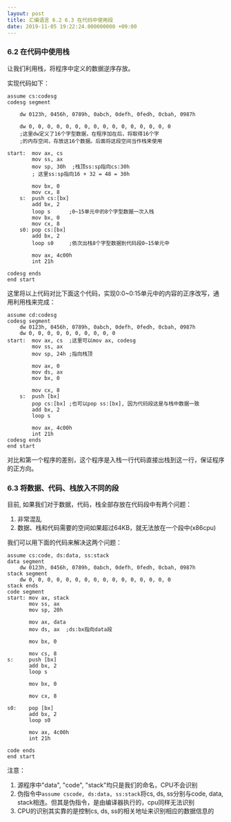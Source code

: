 ```yaml
---
layout: post
title: 汇编语言 6.2 6.3 在代码中使用段
date: 2019-11-05 19:22:24.000000000 +09:00
---
```


### 6.2 在代码中使用栈

让我们利用栈，将程序中定义的数据逆序存放。

实现代码如下：

```x86asm
assume cs:codesg
codesg segment
    
    dw 0123h, 0456h, 0789h, 0abch, 0defh, 0fedh, 0cbah, 0987h

    dw 0, 0, 0, 0, 0, 0, 0, 0, 0, 0, 0, 0, 0, 0, 0, 0
    ;这里dw定义了16个字型数据，在程序加在后，将取得16个字
    ;的内存空间，存放这16个数据。后面将这段空间当作栈来使用

start:  mov ax, cs
        mov ss, ax
        mov sp, 30h  ;栈顶ss:sp指向cs:30h 
        ; 这里ss:sp指向16 + 32 = 48 = 30h

        mov bx, 0
        mov cx, 8
    s:  push cs:[bx]
        add bx, 2
        loop s      ;0~15单元中的8个字型数据一次入栈
        mov bx, 0
        mov cx, 8
    s0: pop cs:[bx]
        add bx, 2
        loop s0     ;依次出栈8个字型数据到代码段0~15单元中

        mov ax, 4c00h
        int 21h

codesg ends
end start
```

这里将以上代码对比下面这个代码，实现0:0~0:15单元中的内容的正序改写，通用利用栈来完成：

```x86asm
assume cd:codesg
codesg segment
    dw 0123h, 0456h, 0789h, 0abch, 0defh, 0fedh, 0cbah, 0987h
    dw 0, 0, 0, 0, 0, 0, 0, 0, 0, 0
start:  mov ax, cs  ;这里可以mov ax, codesg
        mov ss, ax
        mov sp, 24h ;指向栈顶

        mov ax, 0
        mov ds, ax
        mov bx, 0

        mov cx, 8
    s:  push [bx]
        pop cs:[bx] ;也可以pop ss:[bx], 因为代码段这是与栈中数据一致
        add bx, 2
        loop s

        mov ax, 4c00h
        int 21h
codesg ends
end start
```

对比和第一个程序的差别，这个程序是入栈一行代码直接出栈到这一行，保证程序的正方向。

### 6.3 将数据、代码、栈放入不同的段

目前, 如果我们对于数据，代码，栈全部存放在代码段中有两个问题：

1. 非常混乱
2. 数据、栈和代码需要的空间如果超过64KB，就无法放在一个段中(x86cpu)

我们可以用下面的代码来解决这两个问题：

```x86asm
assume cs:code, ds:data, ss:stack
data segment
    dw 0123h, 0456h, 0789h, 0abch, 0defh, 0fedh, 0cbah, 0987h
stack segment
    dw 0, 0, 0, 0, 0, 0, 0, 0, 0, 0, 0, 0, 0, 0, 0, 0 
stack ends
code segment
start: mov ax, stack
       mov ss, ax
       mov sp, 20h

       mov ax, data
       mov ds, ax  ;ds:bx指向data段

       mov bx, 0

       mov cs, 8
s:     push [bx]
       add bx, 2
       loop s

       mov bx, 0

       mov cx, 8

s0:    pop [bx]
       add bx, 2
       loop s0

       mov ax, 4c00h
       int 21h

code ends
end start
```

注意：

1. 源程序中"data", "code", "stack"均只是我们的命名，CPU不会识别
2. 伪指令中```assume cscode, ds:data, ss:stack```将cs, ds, ss分别与code, data, stack相连。但其是伪指令，是由编译器执行的，cpu同样无法识别
3. CPU的识别其实靠的是控制cs, ds, ss的相关地址来识别相应的数据信息的
